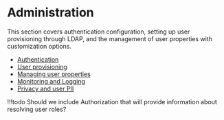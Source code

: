 # Administration

This section covers authentication configuration, setting up user provisioning through LDAP, and the management of user properties with customization options.

- [Authentication](./authentication.md)
- [User provisioning](./user_provisioning/index.md)
- [Managing user properties](./managing_user_properties.md)
- [Monitoring and Logging](./monitoring_logging.md)
- [Privacy and user PII](./user_privacy_pii.md)

!!!todo
    Should we include Authorization that will provide information about resolving user roles?
